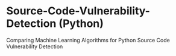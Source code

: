 # Source-Code-Vulnerability-Detection (Python)
Comparing Machine Learning Algorithms for Python Source Code Vulnerability Detection
